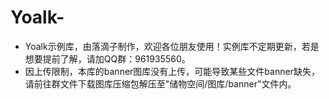 # Yoalk-
- Yoalk示例库，由落滴子制作，欢迎各位朋友使用！实例库不定期更新，若是想要提前了解，请加QQ群：961935560。
- 因上传限制，本库的banner图库没有上传，可能导致某些文件banner缺失，请前往群文件下载图库压缩包解压至"储物空间/图库/banner"文件内。
